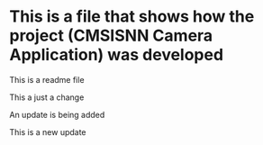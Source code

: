 # This is a file that shows how the project (CMSISNN Camera Application) was developed
This is a readme file

This a just a change

An update is being added


This is a new update
